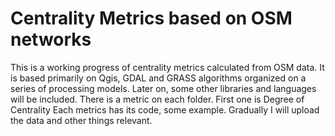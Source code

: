 # Centrality Metrics based on OSM networks
This is a working progress of centrality metrics calculated from OSM data.
It is based primarily on Qgis, GDAL and GRASS algorithms organized on a series of processing models.
Later on, some other libraries and languages will be included.
There is a metric on each folder. First one is Degree of Centrality
Each metrics has its code, some example.
Gradually I will upload the data and other things relevant.
